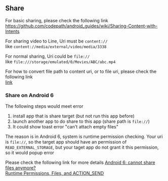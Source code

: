 ## Share

For basic sharing, please check the following link  
https://github.com/codepath/android_guides/wiki/Sharing-Content-with-Intents

For sharing video to Line, Uri must be `content://`  
like `content://media/external/video/media/3338`  

For normal sharing, Uri could be `file://`  
like `file:///storage/emulated/0/Movies/ABC/abc.mp4`

For how to convert file path to content uri, or to file uri, please check the following link  
[link](./share/README.md)

### Share on Android 6
The following steps would meet error  
1. install app that is share target (but not run this app before)  
2. launch another app to do share to this app (share path is `file://`)  
3. It could show toast error "can't attach empty files"

The reason is in Android 6, system is runtime permission checking. Your uri is `file://`, so the target app should have an permission of `READ_EXTERNAL_STORAGE`, but your taget app do not grant it this permission, so it would popup error

Please check the following link for more details
[Android 6: cannot share files anymore?](http://stackoverflow.com/questions/32981194/android-6-cannot-share-files-anymore)  
[Runtime Permissions, Files, and ACTION_SEND](https://commonsware.com/blog/2015/10/07/runtime-permissions-files-action-send.html)
